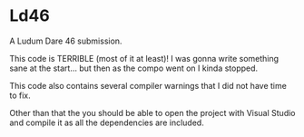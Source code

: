 # Ld46
A Ludum Dare 46 submission.

This code is TERRIBLE (most of it at least)!
I was gonna write something sane at the start... but then as the compo went on I kinda stopped.

This code also contains several compiler warnings that I did not have time to fix.

Other than that the you should be able to open the project with Visual Studio and compile it as all the dependencies are included.
